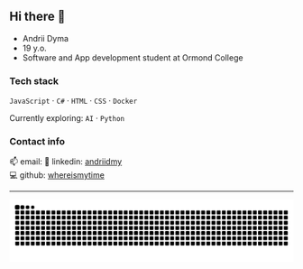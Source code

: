 ## Hi there 👋

- Andrii Dyma  
- 19 y.o.  
- Software and App development student at Ormond College

### Tech stack  
`JavaScript` · `C#` · `HTML` · `CSS` · `Docker`


Currently exploring: `AI` · `Python`  

### Contact info  
📫 email: 
💼 linkedin: [andriidmy](https://linkedin.com/in/andriidm)  
💻 github: [whereismytime](https://github.com/whereismytime)

---

![snake dark](https://raw.githubusercontent.com/whereismytime/whereismytime/output/github-contribution-grid-snake-dark.svg#gh-dark-mode-only)
